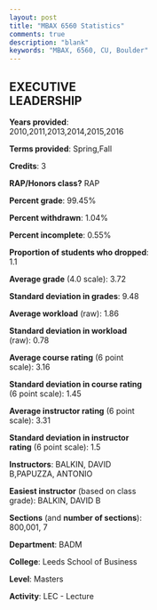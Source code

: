 ```yaml
---
layout: post
title: "MBAX 6560 Statistics"
comments: true
description: "blank"
keywords: "MBAX, 6560, CU, Boulder"
--- 
```

<head>
<script src="https://ajax.googleapis.com/ajax/libs/jquery/2.1.3/jquery.min.js"></script>
<script src="https://dl.dropboxusercontent.com/s/pc42nxpaw1ea4o9/highcharts.js?dl=0"></script>
<!-- <script src="../assets/js/highcharts.js"></script> -->
<style type="text/css">@font-face {
	font-family: "Bebas Neue";
	src: url(https://www.filehosting.org/file/details/544349/BebasNeue%20Regular.otf) format("opentype");
	}
	h1.Bebas { 
		font-family: "Bebas Neue", Verdana, Tahoma;
	}
</style>
</head>
<body>
	<div id="container" style="float: right; width: 45%; height: 88%; margin-left: 2.5%; margin-right: 2.5%;"></div>
	<script language="JavaScript">
		$(document).ready(function() {
		var chart = {type: 'column'};
		var title = {text: 'Grade Distribution'};
		var xAxis = {categories: ['A','B','C','D','F'],crosshair: true};
		var yAxis = {min: 0,title: {text: 'Percentage'}};
		var tooltip = {headerFormat: '<center><b><span style="font-size:20px">{point.key}</span></b></center>',
		               pointFormat: '<td style="padding:0"><b>{point.y:.1f}%</b></td>',
		               footerFormat: '</table>',shared: true,useHTML: true};
		var plotOptions = {column: {pointPadding: 0.0,borderWidth: 0}};  
		var credits = {enabled: false};var series= [{name: 'Percent',data: [77.65,22.35,0.0,0.0,0.0,]}];
		var json = {};
		json.chart = chart;
		json.title = title;
		json.tooltip = tooltip;
		json.xAxis = xAxis;
		json.yAxis = yAxis;  
		json.series = series;
		json.plotOptions = plotOptions;  
		json.credits = credits;
		$('#container').highcharts(json);
	});
	</script>
</body>
			   
## EXECUTIVE LEADERSHIP

**Years provided**: 2010,2011,2013,2014,2015,2016

**Terms provided**: Spring,Fall

**Credits**: 3

**RAP/Honors class?** RAP

**Percent grade**: 99.45%

**Percent withdrawn**: 1.04%

**Percent incomplete**: 0.55%

**Proportion of students who dropped**: 1.1

**Average grade** (4.0 scale): 3.72

**Standard deviation in grades**: 9.48

**Average workload** (raw): 1.86

**Standard deviation in workload** (raw): 0.78

**Average course rating** (6 point scale): 3.16

**Standard deviation in course rating** (6 point scale): 1.45

**Average instructor rating** (6 point scale): 3.31

**Standard deviation in instructor rating** (6 point scale): 1.5

**Instructors**: BALKIN, DAVID B,PAPUZZA, ANTONIO

**Easiest instructor** (based on class grade): BALKIN, DAVID B

**Sections** (and **number of sections**): 800,001, 7

**Department**: BADM

**College**: Leeds School of Business

**Level**: Masters

**Activity**: LEC - Lecture